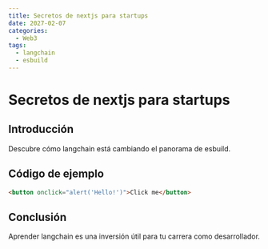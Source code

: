```yaml
---
title: Secretos de nextjs para startups
date: 2027-02-07
categories:
  - Web3
tags:
  - langchain
  - esbuild
---
```


# Secretos de nextjs para startups

## Introducción

Descubre cómo langchain está cambiando el panorama de esbuild.

## Código de ejemplo

```html
<button onclick="alert('Hello!')">Click me</button>
```

## Conclusión

Aprender langchain es una inversión útil para tu carrera como desarrollador.